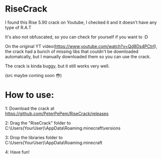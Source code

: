 # RiseCrack
I found this Rise 5.90 crack on Youtube, I checked it and it doesn't have any type of R.A.T

It's also not obfuscated, so you can check for yourself if you want to :D

On the original YT video(https://www.youtube.com/watch?v=Qd8Ds4PCtrI), the crack had a bunch of missing libs that couldn't be downloaded automatcally, but I manually downloaded them so you can use the crack.

The crack is kinda buggy, but it still works very well.

(src maybe coming soon :flushed:)
# How to use:
1: Download the crack at https://github.com/PeterPePem/RiseCrack/releases

2: Drag the "RiseCrack" folder to C:\Users\(YourUser)\AppData\Roaming\.minecraft\versions

3: Drop the libraries folder to C:\Users\(YourUser)\AppData\Roaming\.minecraft

4: Have fun!
